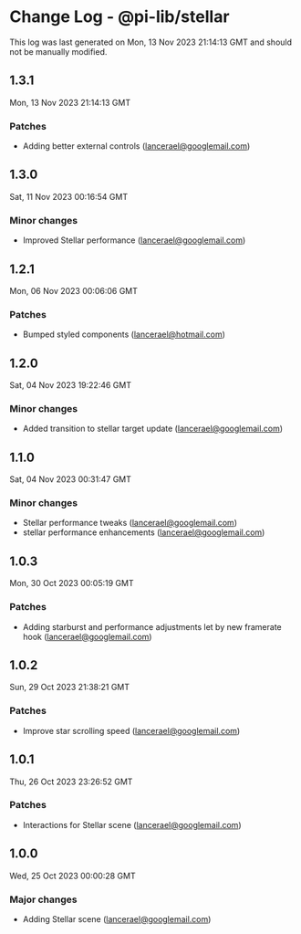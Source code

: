 # Change Log - @pi-lib/stellar

This log was last generated on Mon, 13 Nov 2023 21:14:13 GMT and should not be manually modified.

<!-- Start content -->

## 1.3.1

Mon, 13 Nov 2023 21:14:13 GMT

### Patches

- Adding better external controls (lancerael@googlemail.com)

## 1.3.0

Sat, 11 Nov 2023 00:16:54 GMT

### Minor changes

- Improved Stellar performance (lancerael@googlemail.com)

## 1.2.1

Mon, 06 Nov 2023 00:06:06 GMT

### Patches

- Bumped styled components (lancerael@hotmail.com)

## 1.2.0

Sat, 04 Nov 2023 19:22:46 GMT

### Minor changes

- Added transition to stellar target update (lancerael@googlemail.com)

## 1.1.0

Sat, 04 Nov 2023 00:31:47 GMT

### Minor changes

- Stellar performance tweaks (lancerael@googlemail.com)
- stellar performance enhancements (lancerael@googlemail.com)

## 1.0.3

Mon, 30 Oct 2023 00:05:19 GMT

### Patches

- Adding starburst and performance adjustments let by new framerate hook (lancerael@googlemail.com)

## 1.0.2

Sun, 29 Oct 2023 21:38:21 GMT

### Patches

- Improve star scrolling speed (lancerael@googlemail.com)

## 1.0.1

Thu, 26 Oct 2023 23:26:52 GMT

### Patches

- Interactions for Stellar scene (lancerael@googlemail.com)

## 1.0.0

Wed, 25 Oct 2023 00:00:28 GMT

### Major changes

- Adding Stellar scene (lancerael@googlemail.com)
